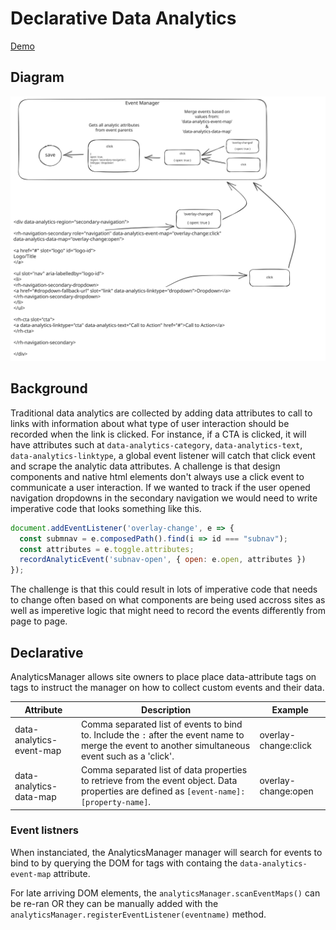 # Declarative Data Analytics

[Demo](https://declarative-analytic-event-map.vercel.app/)

## Diagram

![](/assets/diagram.svg)

## Background

Traditional data analytics are collected by adding data attributes to
call to links with information about what type of user interaction should
be recorded when the link is clicked. For instance, if a CTA is clicked, it
will have attributes such at `data-analytics-category`, `data-analytics-text`,
`data-analytics-linktype`, a global event listener will catch that click event
and scrape the analytic data attributes.  A challenge is that design components
and native html elements don't always use a click event to communicate a user
interaction. If we wanted to track if the user opened navigation dropdowns in
the secondary navigation we would need to write imperative code that looks something like this.

```js
document.addEventListener('overlay-change', e => {
  const submnav = e.composedPath().find(i => id === "subnav");
  const attributes = e.toggle.attributes;
  recordAnalyticEvent('subnav-open', { open: e.open, attributes })
});
```

The challenge is that this could result in lots of imperative code that needs to
change often based on what components are being used accross sites as well as imperetive logic
that might need to record the events differently from page to page.


## Declarative

AnalyticsManager allows site owners to place place data-attribute tags on tags to instruct the
manager on how to collect custom events and their data.

| Attribute                | Description                                                                                                                                         | Example              |
|--------------------------|-----------------------------------------------------------------------------------------------------------------------------------------------------|----------------------|
| data-analytics-event-map | Comma separated list of events to bind to. Include the `:` after the event name to merge the event to another simultaneous event such as a 'click'. | overlay-change:click |
| data-analytics-data-map  | Comma separated list of data properties to retrieve from the event object. Data properties are defined as `[event-name]: [property-name]`.          | overlay-change:open  |


### Event listners

When instanciated, the AnalyticsManager manager will search for events to bind to by querying the DOM for
tags with containg the `data-analytics-event-map` attribute.

For late arriving DOM elements, the `analyticsManager.scanEventMaps()` can be re-ran OR they can be manually
added with the `analyticsManager.registerEventListener(eventname)` method.
